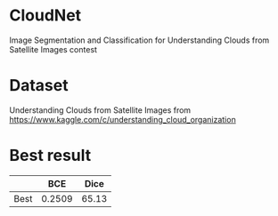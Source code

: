 # CloudNet
Image Segmentation and Classification for Understanding Clouds from Satellite Images contest

# Dataset
Understanding Clouds from Satellite Images from 
https://www.kaggle.com/c/understanding_cloud_organization

# Best result

|| BCE | Dice |
|-|-----|------|
|Best|0.2509|65.13|
